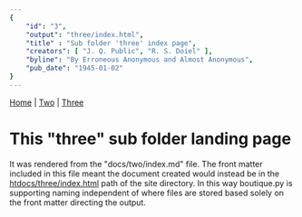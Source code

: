 ```yaml
---
{
    "id": "3",
    "output": "three/index.html",
    "title" : "Sub folder 'three' index page",
    "creators": [ "J. Q. Public", "R. S. Doiel" ],
    "byline": "By Erroneous Anonymous and Almost Anonymous",
    "pub_date": "1945-01-02"
}
---
```


[Home](/) | [Two](/two/) | [Three](/three/)

# This "three" sub folder landing page

It was rendered from the "docs/two/index.md" file. The
front matter included in this file meant the document
created would instead be in the [htdocs/three/index.html](/three/)
path of the site directory. In this way boutique.py is
supporting naming independent of where files are stored based
solely on the front matter directing the output.



